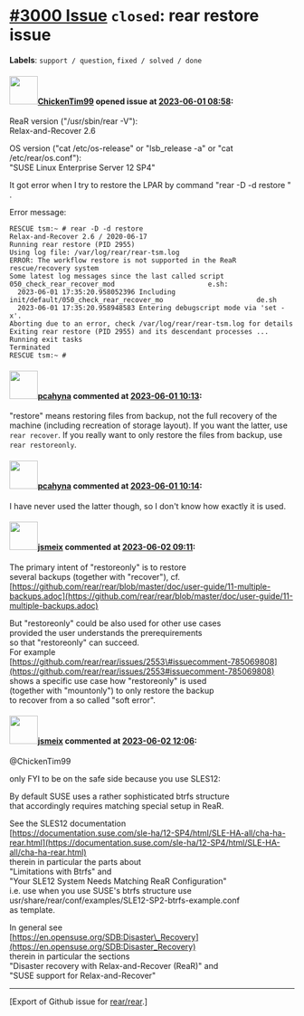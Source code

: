 [\#3000 Issue](https://github.com/rear/rear/issues/3000) `closed`: rear restore issue
=====================================================================================

**Labels**: `support / question`, `fixed / solved / done`

#### <img src="https://avatars.githubusercontent.com/u/135214603?v=4" width="50">[ChickenTim99](https://github.com/ChickenTim99) opened issue at [2023-06-01 08:58](https://github.com/rear/rear/issues/3000):

ReaR version ("/usr/sbin/rear -V"):  
Relax-and-Recover 2.6

OS version ("cat /etc/os-release" or "lsb\_release -a" or "cat
/etc/rear/os.conf"):  
"SUSE Linux Enterprise Server 12 SP4"

It got error when I try to restore the LPAR by command "rear -D -d
restore " .

Error message:

    RESCUE tsm:~ # rear -D -d restore
    Relax-and-Recover 2.6 / 2020-06-17
    Running rear restore (PID 2955)
    Using log file: /var/log/rear/rear-tsm.log
    ERROR: The workflow restore is not supported in the ReaR rescue/recovery system
    Some latest log messages since the last called script 050_check_rear_recover_mod                       e.sh:
      2023-06-01 17:35:20.958052396 Including init/default/050_check_rear_recover_mo                       de.sh
      2023-06-01 17:35:20.958948583 Entering debugscript mode via 'set -x'.
    Aborting due to an error, check /var/log/rear/rear-tsm.log for details
    Exiting rear restore (PID 2955) and its descendant processes ...
    Running exit tasks
    Terminated
    RESCUE tsm:~ #

#### <img src="https://avatars.githubusercontent.com/u/26300485?u=9105d243bc9f7ade463a3e52e8dd13fa67837158&v=4" width="50">[pcahyna](https://github.com/pcahyna) commented at [2023-06-01 10:13](https://github.com/rear/rear/issues/3000#issuecomment-1571757325):

"restore" means restoring files from backup, not the full recovery of
the machine (including recreation of storage layout). If you want the
latter, use `rear recover`. If you really want to only restore the files
from backup, use `rear restoreonly`.

#### <img src="https://avatars.githubusercontent.com/u/26300485?u=9105d243bc9f7ade463a3e52e8dd13fa67837158&v=4" width="50">[pcahyna](https://github.com/pcahyna) commented at [2023-06-01 10:14](https://github.com/rear/rear/issues/3000#issuecomment-1571758289):

I have never used the latter though, so I don't know how exactly it is
used.

#### <img src="https://avatars.githubusercontent.com/u/1788608?u=925fc54e2ce01551392622446ece427f51e2f0ce&v=4" width="50">[jsmeix](https://github.com/jsmeix) commented at [2023-06-02 09:11](https://github.com/rear/rear/issues/3000#issuecomment-1573411928):

The primary intent of "restoreonly" is to restore  
several backups (together with "recover"), cf.  
[https://github.com/rear/rear/blob/master/doc/user-guide/11-multiple-backups.adoc](https://github.com/rear/rear/blob/master/doc/user-guide/11-multiple-backups.adoc)

But "restoreonly" could be also used for other use cases  
provided the user understands the prerequirements  
so that "restoreonly" can succeed.  
For example  
[https://github.com/rear/rear/issues/2553\#issuecomment-785069808](https://github.com/rear/rear/issues/2553#issuecomment-785069808)  
shows a specific use case how "restoreonly" is used  
(together with "mountonly") to only restore the backup  
to recover from a so called "soft error".

#### <img src="https://avatars.githubusercontent.com/u/1788608?u=925fc54e2ce01551392622446ece427f51e2f0ce&v=4" width="50">[jsmeix](https://github.com/jsmeix) commented at [2023-06-02 12:06](https://github.com/rear/rear/issues/3000#issuecomment-1573631578):

@ChickenTim99

only FYI to be on the safe side because you use SLES12:

By default SUSE uses a rather sophisticated btrfs structure  
that accordingly requires matching special setup in ReaR.

See the SLES12 documentation  
[https://documentation.suse.com/sle-ha/12-SP4/html/SLE-HA-all/cha-ha-rear.html](https://documentation.suse.com/sle-ha/12-SP4/html/SLE-HA-all/cha-ha-rear.html)  
therein in particular the parts about  
"Limitations with Btrfs" and  
"Your SLE12 System Needs Matching ReaR Configuration"  
i.e. use when you use SUSE's btrfs structure use  
usr/share/rear/conf/examples/SLE12-SP2-btrfs-example.conf  
as template.

In general see  
[https://en.opensuse.org/SDB:Disaster\_Recovery](https://en.opensuse.org/SDB:Disaster_Recovery)  
therein in particular the sections  
"Disaster recovery with Relax-and-Recover (ReaR)" and  
"SUSE support for Relax-and-Recover"

------------------------------------------------------------------------

\[Export of Github issue for
[rear/rear](https://github.com/rear/rear).\]
